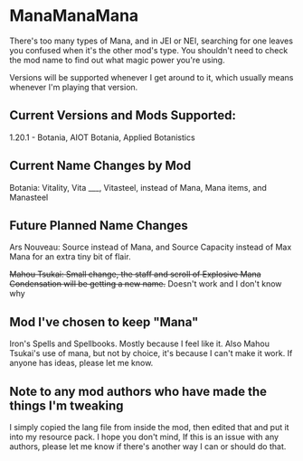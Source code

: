 # ManaManaMana
There's too many types of Mana, and in JEI or NEI, searching for one leaves you confused when it's the other mod's type. You shouldn't need to check the mod name to find out what magic power you're using.


Versions will be supported whenever I get around to it, which usually means whenever I'm playing that version.
## Current Versions and Mods Supported:
  1.20.1 - Botania, AIOT Botania, Applied Botanistics

## Current Name Changes by Mod
  Botania: Vitality, Vita ___, Vitasteel, instead of Mana, Mana items, and Manasteel

## Future Planned Name Changes
  Ars Nouveau: Source instead of Mana, and Source Capacity instead of Max Mana for an extra tiny bit of flair.
  
  ~~Mahou Tsukai: Small change, the staff and scroll of Explosive Mana Condensation will be getting a new name.~~ Doesn't work and I don't know why

## Mod I've chosen to keep "Mana"
  Iron's Spells and Spellbooks. Mostly because I feel like it.
  Also Mahou Tsukai's use of mana, but not by choice, it's because I can't make it work. If anyone has ideas, please let me know.

## Note to any mod authors who have made the things I'm tweaking
  I simply copied the lang file from inside the mod, then edited that and put it into my resource pack. I hope you don't mind, If this is an issue with any authors, please let me know if there's another way I can or should do that.
